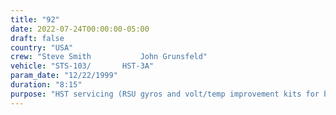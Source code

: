 ```yaml
---
title: "92"
date: 2022-07-24T00:00:00-05:00
draft: false
country: "USA"
crew: "Steve Smith           John Grunsfeld"
vehicle: "STS-103/       HST-3A"
param_date: "12/22/1999"
duration: "8:15"
purpose: "HST servicing (RSU gyros and volt/temp improvement kits for batteries)"
---
```

